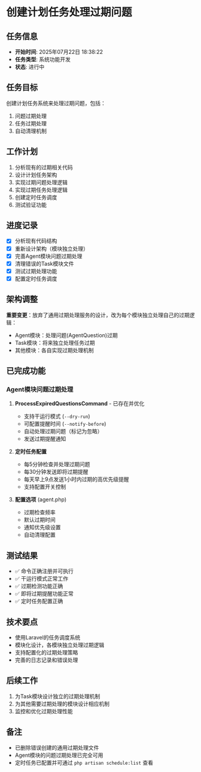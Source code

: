 # 创建计划任务处理过期问题

## 任务信息
- **开始时间**: 2025年07月22日 18:38:22
- **任务类型**: 系统功能开发
- **状态**: 进行中

## 任务目标
创建计划任务系统来处理过期问题，包括：
1. 问题过期处理
2. 任务过期处理
3. 自动清理机制

## 工作计划
1. 分析现有的过期相关代码
2. 设计计划任务架构
3. 实现过期问题处理逻辑
4. 实现过期任务处理逻辑
5. 创建定时任务调度
6. 测试验证功能

## 进度记录
- [x] 分析现有代码结构
- [x] 重新设计架构（模块独立处理）
- [x] 完善Agent模块问题过期处理
- [x] 清理错误的Task模块文件
- [x] 测试过期处理功能
- [x] 配置定时任务调度

## 架构调整
**重要变更**：放弃了通用过期处理服务的设计，改为每个模块独立处理自己的过期逻辑：
- Agent模块：处理问题(AgentQuestion)过期
- Task模块：将来独立处理任务过期
- 其他模块：各自实现过期处理机制

## 已完成功能

### Agent模块问题过期处理
1. **ProcessExpiredQuestionsCommand** - 已存在并优化
   - 支持干运行模式 (`--dry-run`)
   - 可配置提醒时间 (`--notify-before`)
   - 自动处理过期问题（标记为忽略）
   - 发送过期提醒通知

2. **定时任务配置**
   - 每5分钟检查并处理过期问题
   - 每30分钟发送即将过期提醒
   - 每天早上9点发送1小时内过期的高优先级提醒
   - 支持配置开关控制

3. **配置选项** (agent.php)
   - 过期检查频率
   - 默认过期时间
   - 通知优先级设置
   - 自动清理配置

## 测试结果
- ✅ 命令正确注册并可执行
- ✅ 干运行模式正常工作
- ✅ 过期检测功能正确
- ✅ 即将过期提醒功能正常
- ✅ 定时任务配置正确

## 技术要点
- 使用Laravel的任务调度系统
- 模块化设计，各模块独立处理过期逻辑
- 支持配置化的过期处理策略
- 完善的日志记录和错误处理

## 后续工作
1. 为Task模块设计独立的过期处理机制
2. 为其他需要过期处理的模块设计相应机制
3. 监控和优化过期处理性能

## 备注
- 已删除错误创建的通用过期处理文件
- Agent模块的问题过期处理已完全可用
- 定时任务已配置并可通过 `php artisan schedule:list` 查看
